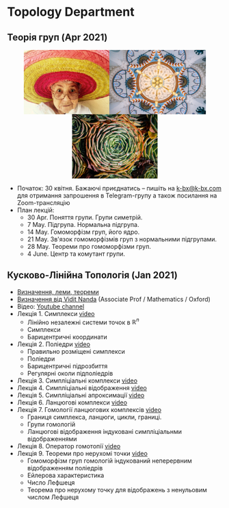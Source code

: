 # Topology Department

## Теорія груп (Apr 2021)

<div style="display:flex;justify-content:center;flex-wrap:wrap;"><img src="./static/gt01.jpeg" alt="gt01" style="height:150px;" /><img src="./static/gt02.jpeg" alt="gt02" style="height:150px;" /><img src="./static/gt03.jpeg" alt="gt03" style="height:150px;" /></div>

- Початок: 30 квітня. Бажаючі приєднатись – пишіть на k-bx@k-bx.com для отримання запрошення в Telegram-групу а також посилання на Zoom-трансляцію
- План лекцій:
  - 30 Apr. Поняття групи. Групи симетрій.
  - 7 May. Підгрупа. Нормальна підгрупа. 
  - 14 May. Гомоморфізм груп, його ядро. 
  - 21 May. Зв'язок гомоморфізмів груп з нормальними підгрупами.
  - 28 May. Теореми про гомоморфізми груп.
  - 4 June. Центр та комутант групи.

## Кусково-Лінійна Топологія (Jan 2021)

- [Визначення, леми, теореми](./courses/pl_topology.html)
- [Визначення від Vidit Nanda](https://twitter.com/viditnanda/status/1370313946545143810) (Associate Prof / Mathematics / Oxford)
- Відео: [Youtube channel](https://www.youtube.com/playlist?list=PLmHyZ3t74Vpx2PlNQnleAqaqVGabXGWfZ)
- Лекція 1. Симплекси [video](https://www.youtube.com/watch?v=hCzaDl4bOkA)
  - Лінійно незалежні системи точок в $\mathbb{R}^n$
  - Симплекси
  - Барицентричні координати
- Лекція 2. Поліедри [video](https://www.youtube.com/watch?v=Plqci0HNgvo)
  - Правильно розміщені симплекси
  - Поліедри
  - Барицентричні підрозбиття
  - Регулярні околи підполіедрів
- Лекція 3. Симпліціальні комплекси [video](https://www.youtube.com/watch?v=jDfSKXvFMUs&list=PLmHyZ3t74Vpx2PlNQnleAqaqVGabXGWfZ&index=4)
- Лекція 4. Симпліціальні відображення [video](https://www.youtube.com/watch?v=k8btvMiktB8)
- Лекція 5. Симпліціальні апроксимації [video](https://www.youtube.com/watch?v=8krrZLCpN4Q)
- Лекція 6. Ланцюгові комплекси [video](https://www.youtube.com/watch?v=ByIWNfjSXtc)
- Лекція 7. Гомології ланцюгових комплексів [video](https://www.youtube.com/watch?v=s4opNQB9h6s)
  - Границя симплекса, ланцюги, цикли, границі.
  - Групи гомологій
  - Ланцюгові відображення індуковані симпліціальнми відображеннями
- Лекція 8. Оператор гомотопії [video](https://youtu.be/UItlSoJODJs)
- Лекція 9. Теореми про нерухомі точки [video](https://youtu.be/kti-uMw-66o)
  - Гомоморфізм груп гомологій індукований неперервним відображенням поліедрів
  - Ейлерова характеристика
  - Число Лефшеця
  - Теорема про нерухому точку для відображень з ненульовим числом Лефшеця
